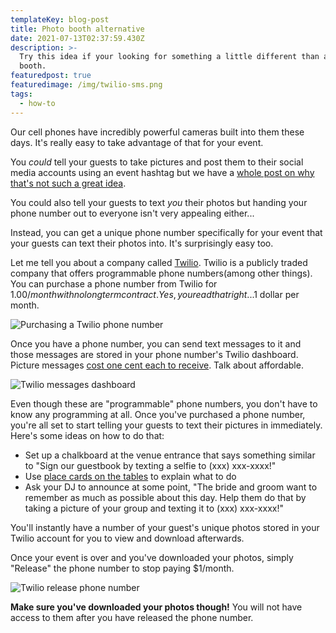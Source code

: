 ```yaml
---
templateKey: blog-post
title: Photo booth alternative
date: 2021-07-13T02:37:59.430Z
description: >-
  Try this idea if your looking for something a little different than a photo
  booth.
featuredpost: true
featuredimage: /img/twilio-sms.png
tags:
  - how-to
---
```



Our cell phones have incredibly powerful cameras built into them these days. It's really easy to take advantage of that for your event. 

You _could_ tell your guests to take pictures and post them to their social media accounts using an event hashtag but we have a [whole post on why that's not such a great idea](https://blog.eventphonenumber.com/blog/5-reasons-why-you-shouldnt-count-on-a-hashtag/).

You could also tell your guests to text _you_ their photos but handing your phone number out to everyone isn't very appealing either...

Instead, you can get a unique phone number specifically for your event that your guests can text their photos into. It's surprisingly easy too.

Let me tell you about a company called [Twilio](https://www.twilio.com/messaging). Twilio is a publicly traded company that offers programmable phone numbers(among other things). You can purchase a phone number from Twilio for $1.00/month with no long term contract. Yes, you read that right...$1 dollar per month.

![Purchasing a Twilio phone number](/img/twilio-purchase.png "Purchasing a Twilio phone number")

Once you have a phone number, you can send text messages to it and those messages are stored in your phone number's Twilio dashboard. Picture messages [cost one cent each to receive](https://www.twilio.com/sms/pricing/us). Talk about affordable.

![Twilio messages dashboard](/img/twilio-number-messages.png "Twilio messages dashboard")

Even though these are "programmable" phone numbers, you don't have to know any programming at all. Once you've purchased a phone number, you're all set to start telling your guests to text their pictures in immediately. Here's some ideas on how to do that:

* Set up a chalkboard at the venue entrance that says something similar to "Sign our guestbook by texting a selfie to (xxx) xxx-xxxx!"
* Use [place cards on the tables](https://www.amazon.com/Table-Place-Cards-Place-Card-Holders/b?ie=UTF8&node=13468941) to explain what to do
* Ask your DJ to announce at some point, "The bride and groom want to remember as much as possible about this day. Help them do that by taking a picture of your group and texting it to (xxx) xxx-xxxx!"

You'll instantly have a number of your guest's unique photos stored in your Twilio account for you to view and download afterwards. 

Once your event is over and you've downloaded your photos, simply "Release" the phone number to stop paying $1/month.

![Twilio release phone number](/img/twilio-release.png "Twilio release phone number")

**Make sure you've downloaded your photos though!** You will not have access to them after you have released the phone number.
